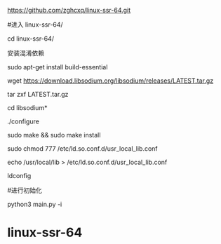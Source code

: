 


https://github.com/zghcxq/linux-ssr-64.git

#进入 linux-ssr-64/

cd linux-ssr-64/





安装混淆依赖 

sudo apt-get install build-essential

wget https://download.libsodium.org/libsodium/releases/LATEST.tar.gz

tar zxf LATEST.tar.gz

cd libsodium*

./configure

sudo make && sudo make install

sudo chmod 777 /etc/ld.so.conf.d/usr_local_lib.conf

echo /usr/local/lib > /etc/ld.so.conf.d/usr_local_lib.conf

ldconfig



#进行初始化

python3 main.py -i







# linux-ssr-64

